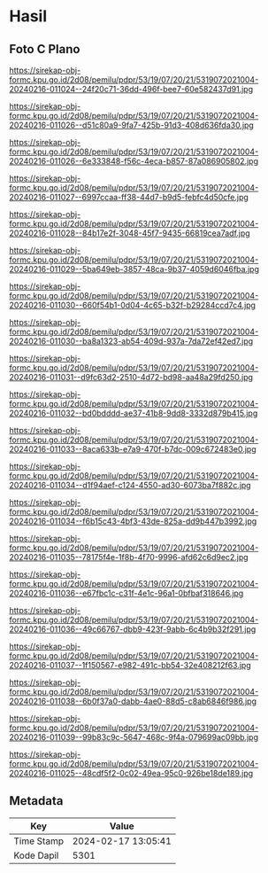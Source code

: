 # Hasil

## Foto C Plano

https://sirekap-obj-formc.kpu.go.id/2d08/pemilu/pdpr/53/19/07/20/21/5319072021004-20240216-011024--24f20c71-36dd-496f-bee7-60e582437d91.jpg

https://sirekap-obj-formc.kpu.go.id/2d08/pemilu/pdpr/53/19/07/20/21/5319072021004-20240216-011026--d51c80a9-9fa7-425b-91d3-408d636fda30.jpg

https://sirekap-obj-formc.kpu.go.id/2d08/pemilu/pdpr/53/19/07/20/21/5319072021004-20240216-011026--6e333848-f56c-4eca-b857-87a086905802.jpg

https://sirekap-obj-formc.kpu.go.id/2d08/pemilu/pdpr/53/19/07/20/21/5319072021004-20240216-011027--6997ccaa-ff38-44d7-b9d5-febfc4d50cfe.jpg

https://sirekap-obj-formc.kpu.go.id/2d08/pemilu/pdpr/53/19/07/20/21/5319072021004-20240216-011028--84b17e2f-3048-45f7-9435-66819cea7adf.jpg

https://sirekap-obj-formc.kpu.go.id/2d08/pemilu/pdpr/53/19/07/20/21/5319072021004-20240216-011029--5ba649eb-3857-48ca-9b37-4059d6046fba.jpg

https://sirekap-obj-formc.kpu.go.id/2d08/pemilu/pdpr/53/19/07/20/21/5319072021004-20240216-011030--660f54b1-0d04-4c65-b32f-b29284ccd7c4.jpg

https://sirekap-obj-formc.kpu.go.id/2d08/pemilu/pdpr/53/19/07/20/21/5319072021004-20240216-011030--ba8a1323-ab54-409d-937a-7da72ef42ed7.jpg

https://sirekap-obj-formc.kpu.go.id/2d08/pemilu/pdpr/53/19/07/20/21/5319072021004-20240216-011031--d9fc63d2-2510-4d72-bd98-aa48a29fd250.jpg

https://sirekap-obj-formc.kpu.go.id/2d08/pemilu/pdpr/53/19/07/20/21/5319072021004-20240216-011032--bd0bdddd-ae37-41b8-9dd8-3332d879b415.jpg

https://sirekap-obj-formc.kpu.go.id/2d08/pemilu/pdpr/53/19/07/20/21/5319072021004-20240216-011033--8aca633b-e7a9-470f-b7dc-009c672483e0.jpg

https://sirekap-obj-formc.kpu.go.id/2d08/pemilu/pdpr/53/19/07/20/21/5319072021004-20240216-011034--d1f94aef-c124-4550-ad30-6073ba7f882c.jpg

https://sirekap-obj-formc.kpu.go.id/2d08/pemilu/pdpr/53/19/07/20/21/5319072021004-20240216-011034--f6b15c43-4bf3-43de-825a-dd9b447b3992.jpg

https://sirekap-obj-formc.kpu.go.id/2d08/pemilu/pdpr/53/19/07/20/21/5319072021004-20240216-011035--78175f4e-1f8b-4f70-9996-afd62c6d9ec2.jpg

https://sirekap-obj-formc.kpu.go.id/2d08/pemilu/pdpr/53/19/07/20/21/5319072021004-20240216-011036--e67fbc1c-c31f-4e1c-96a1-0bfbaf318646.jpg

https://sirekap-obj-formc.kpu.go.id/2d08/pemilu/pdpr/53/19/07/20/21/5319072021004-20240216-011036--49c66767-dbb9-423f-9abb-6c4b9b32f291.jpg

https://sirekap-obj-formc.kpu.go.id/2d08/pemilu/pdpr/53/19/07/20/21/5319072021004-20240216-011037--1f150567-e982-491c-bb54-32e408212f63.jpg

https://sirekap-obj-formc.kpu.go.id/2d08/pemilu/pdpr/53/19/07/20/21/5319072021004-20240216-011038--6b0f37a0-dabb-4ae0-88d5-c8ab6846f986.jpg

https://sirekap-obj-formc.kpu.go.id/2d08/pemilu/pdpr/53/19/07/20/21/5319072021004-20240216-011039--99b83c9c-5647-468c-9f4a-079699ac09bb.jpg

https://sirekap-obj-formc.kpu.go.id/2d08/pemilu/pdpr/53/19/07/20/21/5319072021004-20240216-011025--48cdf5f2-0c02-49ea-95c0-926be18de189.jpg


## Metadata

| Key        | Value               |
| ---------- | ------------------- |
| Time Stamp | 2024-02-17 13:05:41 |
| Kode Dapil | 5301                |



